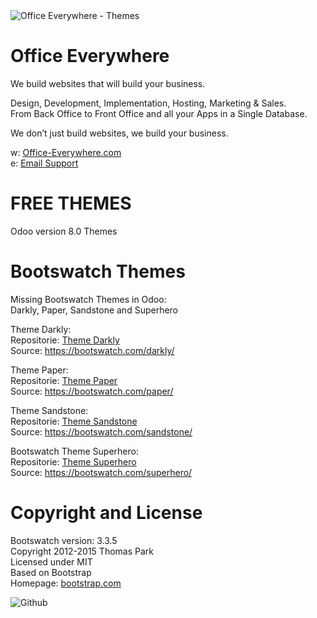 <IMG SRC="https://www.office-everywhere.com/website/image/ir.attachment/351_ffc5997/datas" ALT="Office Everywhere - Themes">

# Office Everywhere

We build websites that will build your business.<br>

Design, Development, Implementation, Hosting, Marketing & Sales.<br>
From Back Office to Front Office and all your Apps in a Single Database.<br>

We don’t just build websites, we build your business.<br>

w: <a href=https://www.office-everywhere.com>Office-Everywhere.com</a><br>
e: <a href=mailto:support@office-everywhere.com>Email Support</a><br>

# FREE THEMES

Odoo version 8.0 Themes

# Bootswatch Themes

Missing Bootswatch Themes in Odoo:<br>
Darkly, Paper, Sandstone and Superhero<br>

Theme Darkly:<br>
Repositorie: <a href="https://github.com/OfficeEverywhere/themes/tree/8.0/theme_darkly">Theme Darkly</a><br>
Source: https://bootswatch.com/darkly/

Theme Paper:<br>
Repositorie: <a href="https://github.com/OfficeEverywhere/themes/tree/8.0/theme_paper">Theme Paper</a><br>
Source: https://bootswatch.com/paper/

Theme Sandstone:<br>
Repositorie: <a href="https://github.com/OfficeEverywhere/themes/tree/8.0/theme_sandstone">Theme Sandstone</a><br>
Source: https://bootswatch.com/sandstone/

Bootswatch Theme Superhero:<br>
Repositorie: <a href="https://github.com/OfficeEverywhere/themes/tree/8.0/theme_darkly">Theme Superhero</a><br>
Source: https://bootswatch.com/superhero/

# Copyright and License

Bootswatch version: 3.3.5 <br>
Copyright 2012-2015 Thomas Park <br>
Licensed under MIT <br>
Based on Bootstrap <br>
Homepage: <a href=http://bootstrap.com target="_blank">bootstrap.com</a><br>


<IMG SRC="https://www.office-everywhere.com/website/image/ir.attachment/1084_f488c02/datas" ALT="Github">
